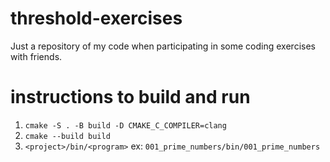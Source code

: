 # threshold-exercises

Just a repository of my code when participating in some coding exercises with friends.

# instructions to build and run
1) `cmake -S . -B build -D CMAKE_C_COMPILER=clang`
2) `cmake --build build`
3) `<project>/bin/<program>` ex: `001_prime_numbers/bin/001_prime_numbers`
